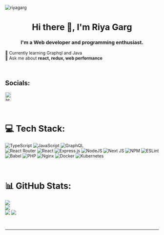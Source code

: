 <p align="left"> <img src="https://komarev.com/ghpvc/?username=riyagarg&label=Profile%20views&color=0e75b6&style=flat" alt="riyagarg" /> </p>

<!-- # About Me:
 -->
<h1 align="center">Hi there 👋, I'm Riya Garg</h1>
<h3 align="center">I'm a Web developer and programming enthusiast.</h3>

🌱 Currently learning Graphql and Java <br> 💬 Ask me about **react, redux, web performance**

<br />

## Socials:
<a href="https://www.linkedin.com/in/riya-garg-b6431466/" target="blank"><img align="center" src="https://raw.githubusercontent.com/rahuldkjain/github-profile-readme-generator/master/src/images/icons/Social/linked-in-alt.svg" alt="https://www.linkedin.com/in/riya-garg-b6431466/" height="30" width="20" /></a>
</p>

<br />

# 💻 Tech Stack:
![TypeScript](https://img.shields.io/badge/typescript-%23007ACC.svg?style=for-the-badge&logo=typescript&logoColor=white)
![JavaScript](https://img.shields.io/badge/javascript-%23323330.svg?style=for-the-badge&logo=javascript&logoColor=%23F7DF1E) 
![GraphQL](https://img.shields.io/badge/-GraphQL-E10098?style=for-the-badge&logo=graphql&logoColor=white)  
![React Router](https://img.shields.io/badge/React_Router-CA4245?style=for-the-badge&logo=react-router&logoColor=white) 
![React](https://img.shields.io/badge/react-%2320232a.svg?style=for-the-badge&logo=react&logoColor=%2361DAFB)
![Express.js](https://img.shields.io/badge/express.js-%23404d59.svg?style=for-the-badge&logo=express&logoColor=%2361DAFB) 
![NodeJS](https://img.shields.io/badge/node.js-6DA55F?style=for-the-badge&logo=node.js&logoColor=white) 
![Next JS](https://img.shields.io/badge/Next-black?style=for-the-badge&logo=next.js&logoColor=white) 
![NPM](https://img.shields.io/badge/NPM-%23000000.svg?style=for-the-badge&logo=npm&logoColor=white) 
![ESLint](https://img.shields.io/badge/ESLint-4B3263?style=for-the-badge&logo=eslint&logoColor=white) 
![Babel](https://img.shields.io/badge/Babel-F9DC3e?style=for-the-badge&logo=babel&logoColor=black) 
![PHP](https://img.shields.io/badge/php-%23777BB4.svg?style=for-the-badge&logo=php&logoColor=white) 
![Nginx](https://img.shields.io/badge/nginx-%23009639.svg?style=for-the-badge&logo=nginx&logoColor=white) 
![Docker](https://img.shields.io/badge/docker-%230db7ed.svg?style=for-the-badge&logo=docker&logoColor=white) 
![Kubernetes](https://img.shields.io/badge/kubernetes-%23326ce5.svg?style=for-the-badge&logo=kubernetes&logoColor=white)

<br />

# 📊 GitHub Stats:
![](https://github-readme-stats.vercel.app/api?username=riyagarg&theme=gotham&hide_border=false&include_all_commits=true&count_private=true)<br/>
![](https://github-readme-streak-stats.herokuapp.com/?user=riyagarg&theme=gotham&hide_border=false)<br/>
![](https://github-readme-stats.vercel.app/api/top-langs/?username=riyagarg&theme=gotham&hide_border=false&include_all_commits=true&count_private=true&layout=compact)
![](https://github-readme-stats.vercel.app/api?username=riyagarg&show_icons=true&locale=en)
<!-- <p>&nbsp;<img align="center" src="https://github-readme-stats.vercel.app/api?username=riyagarg&show_icons=true&locale=en" alt="riyagarg" /></p> -->

<br />

<!-- ### ✍️ Random Dev Quote
![](https://quotes-github-readme.vercel.app/api?type=horizontal&theme=radical) -->


---

